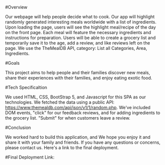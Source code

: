 #Overview

Our webpage will help people decide what to cook. Our app will highlight randomly generated interesting meals worldwide with a list of ingredients. Upon loading the page, users will see the highlight meal/recipe of the day on the front page. Each meal will feature the necessary ingredients and instructions for preparation. 
Users will be able to create a grocery list and temporarily save it to the age, add a review, and like reviews left on the page. 
We use the TheMealDB API, category: List all Categories, Area, Ingredients.

#Goals

This project aims to help people and their families discover new meals, share their experiences with their families, and enjoy eating exotic food.

#Tech Specificaltion 

We used HTML, CSS, BootStrap 5, and Javascript for this SPA as our technologies. 
We fetched the data using a public API: https://www.themealdb.com/api/json/v1/1/random.php.
We've included DOM events, "click" for our feedback reviews, and for adding ingredients to the grocery list. "Submit" for when customers leave a review. 

#Conclusion

We worked hard to build this application, and We hope you enjoy it and share it with your family and friends. If you have any questions or concerns, please contact us. Here's a link to the final deployment.

#Final Deployment Link:
